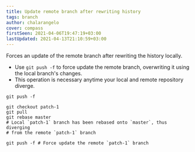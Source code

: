 ```yaml
---
title: Update remote branch after rewriting history
tags: branch
author: chalarangelo
cover: compass
firstSeen: 2021-04-06T19:47:19+03:00
lastUpdated: 2021-04-13T21:10:59+03:00
---
```


Forces an update of the remote branch after rewriting the history locally.

- Use `git push -f` to force update the remote branch, overwriting it using the local branch's changes.
- This operation is necessary anytime your local and remote repository diverge.

```shell
git push -f
```

```shell
git checkout patch-1
git pull
git rebase master
# Local `patch-1` branch has been rebased onto `master`, thus diverging
# from the remote `patch-1` branch

git push -f # Force update the remote `patch-1` branch
```
